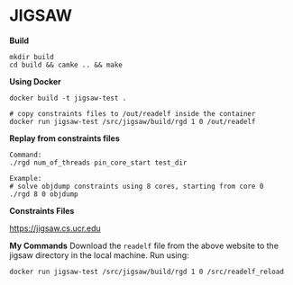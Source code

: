 # JIGSAW

**Build**
```
mkdir build 
cd build && camke .. && make
```

**Using Docker**

```
docker build -t jigsaw-test .

# copy constraints files to /out/readelf inside the container
docker run jigsaw-test /src/jigsaw/build/rgd 1 0 /out/readelf
```

**Replay from constraints files**
```
Command:
./rgd num_of_threads pin_core_start test_dir

Example:
# solve objdump constraints using 8 cores, starting from core 0
./rgd 8 0 objdump 
```

**Constraints Files**

https://jigsaw.cs.ucr.edu

**My Commands**
Download the `readelf` file from the above website to the jigsaw directory in the local machine.
Run using:
```
docker run jigsaw-test /src/jigsaw/build/rgd 1 0 /src/readelf_reload
```
